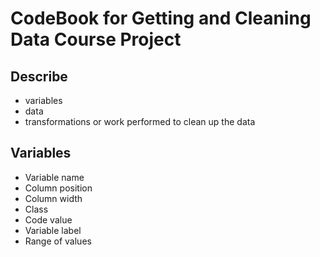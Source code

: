 CodeBook for Getting and Cleaning Data Course Project
=====================================================

## Describe
- variables
- data
- transformations or work performed to clean up the data

## Variables

- Variable name
- Column position
- Column width
- Class
- Code value
- Variable label
- Range of values
